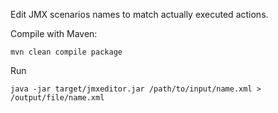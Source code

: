 Edit JMX scenarios names to match actually executed actions.

Compile with Maven:

    mvn clean compile package

Run

    java -jar target/jmxeditor.jar /path/to/input/name.xml > /output/file/name.xml



